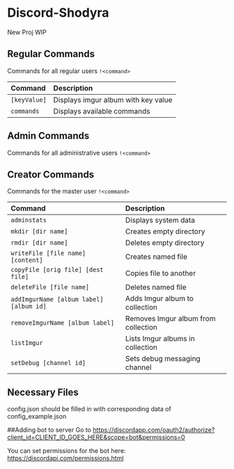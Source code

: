 # Discord-Shodyra
New Proj WIP


## Regular Commands
Commands for all regular users `!<command>`

| Command                    | Description                               |
|:---------------------------|:------------------------------------------|
| `[keyValue]`               |Displays imgur album with key value        |
| `commands`                 |Displays available commands                |


## Admin Commands
Commands for all administrative users `!<command>`


## Creator Commands
Commands for the master user `!<command>`

| Command                    | Description                               |
|:---------------------------|:------------------------------------------|
| `adminstats`               |Displays system data                       |
| `mkdir [dir name]`         |Creates empty directory                    |
| `rmdir [dir name]`         |Deletes empty directory                    |
| `writeFile [file name] [content]`|Creates named file                   |
| `copyFile [orig file] [dest file]`|Copies file to another              |
| `deleteFile [file name]`   |Deletes named file                         |
| `addImgurName [album label] [album id]` |Adds Imgur album to collection|
| `removeImgurName [album label]`|Removes Imgur album from collection    |
| `listImgur`                |Lists Imgur albums in collection           |
| `setDebug [channel id]`    |Sets debug messaging channel               |


## Necessary Files
config.json should be filled in with corresponding data of config_example.json


##Adding bot to server
Go to https://discordapp.com/oauth2/authorize?client_id=CLIENT_ID_GOES_HERE&scope=bot&permissions=0

You can set permissions for the bot here:
https://discordapi.com/permissions.html